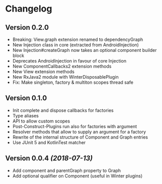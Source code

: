 Changelog
=========

Version 0.2.0
-------------

* Breaking: View.graph extension renamed to dependencyGraph
* New Injection class in core (extracted from AndroidInjection)
* New Injection#createGraph now takes an optional component builder block
* Deprecates AndroidInjection in favour of core Injection
* New ComponentCallbacks2 extension methods
* New View extension methods
* New RxJava2 module with WinterDisposablePlugin
* Fix: Make singleton, factory & multiton scopes thread safe

Version 0.1.0
-------------

* Init complete and dispose callbacks for factories
* Type aliases
* API to allow custom scopes
* Post-Construct-Plugins run also for factories with argument
* Resolver methods that allow to supply an argument for a factory
* Rewrite of the internal structure of Component and Graph entries
* Use JUnit 5 and KotlinTest matcher


Version 0.0.4 *(2018-07-13)*
----------------------------

 * Add component and parentGraph property to Graph
 * Add optional qualifier on Component (useful in Winter plugins)